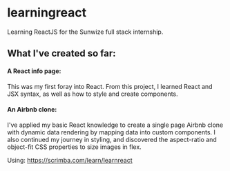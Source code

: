 # learningreact

Learning ReactJS for the Sunwize full stack internship.

## What I've created so far:
#### A React info page:
This was my first foray into React. From this project, I learned React and JSX syntax, as well as how to style and create components.
#### An Airbnb clone:
I've applied my basic React knowledge to create a single page Airbnb clone with dynamic data rendering by mapping data into custom components. I also continued my journey in styling, and discovered the aspect-ratio and object-fit CSS properties to size images in flex.  

Using: https://scrimba.com/learn/learnreact
